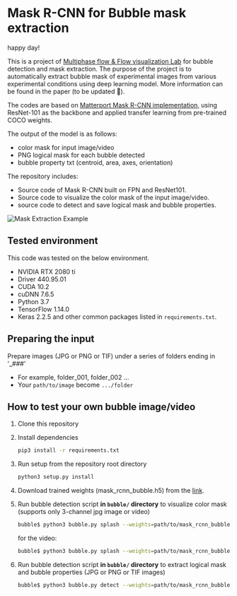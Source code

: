 # Mask R-CNN for Bubble mask extraction

happy day!

This is a project of [Multiphase flow & Flow visualization Lab](https://mffv.snu.ac.kr/) for bubble detection and mask extraction. The purpose of the project is to automatically extract bubble mask of experimental images from various experimental conditions using deep learning model. More information can be found in the paper (to be updated :thinking:). 

The codes are based on [Matterport Mask R-CNN implementation](https://github.com/matterport/Mask_RCNN), using ResNet-101 as the backbone and applied transfer learning from pre-trained COCO weights. 

The output of the model is as follows:

- color mask for input image/video 
- PNG logical mask for each bubble detected
- bubble property txt (centroid, area, axes, orientation)

The repository includes:

- Source code of Mask R-CNN built on FPN and ResNet101.
- Source code to visualize the color mask of the input image/video.
- source code to detect and save logical mask and bubble properties.

![Mask Extraction Example](assets/sample.gif)


## Tested environment
This code was tested on the below environment.

- NVIDIA RTX 2080 ti
- Driver 440.95.01
- CUDA 10.2
- cuDNN 7.6.5
- Python 3.7
- TensorFlow 1.14.0
- Keras 2.2.5 and other common packages listed in `requirements.txt`.


## Preparing the input
Prepare images (JPG or PNG or TIF) under a series of folders ending in '_###' 

- For example, folder_001, folder_002 ... 
- Your `path/to/image` become `.../folder`


## How to test your own bubble image/video
1. Clone this repository
1. Install dependencies
   ```bash
   pip3 install -r requirements.txt
   ```
1. Run setup from the repository root directory
    ```bash
    python3 setup.py install
    ``` 
1. Download trained weights (mask_rcnn_bubble.h5) from the [link](https://drive.google.com/file/d/1BSi4djQtR0QKYEp-nFGsGi0e6UVEx5ug/view?usp=sharing).

1. Run bubble detection script **in `bubble/` directory** to visualize color mask
   (supports only 3-channel jpg image or video)
    ```bash
    bubble$ python3 bubble.py splash --weights=path/to/mask_rcnn_bubble.h5 --image=path/to/image
    ```
    for the video:
    ```bash
    bubble$ python3 bubble.py splash --weights=path/to/mask_rcnn_bubble.h5 --video=path/to/video
    ```

    
1. Run bubble detection script **in `bubble/` directory** to extract logical mask and bubble properties
   (JPG or PNG or TIF images)
    ```bash
    bubble$ python3 bubble.py detect --weights=path/to/mask_rcnn_bubble.h5 --image=path/to/image --results=/path/to/results --folder_num_start=int --folder_num=number of folders --confidence=0.5 to 0.99
    ```

